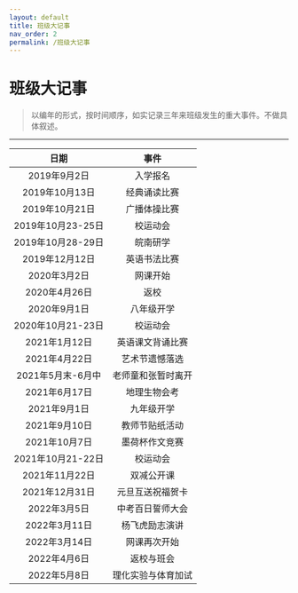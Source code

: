 ```yaml
---
layout: default
title: 班级大记事
nav_order: 2
permalink: /班级大记事
---
```


# 班级大记事

> 以编年的形式，按时间顺序，如实记录三年来班级发生的重大事件。不做具体叙述。

***

|       日期        |        事件        |
| :---------------: | :----------------: |
|   2019年9月2日    |      入学报名      |
|  2019年10月13日   |    经典诵读比赛    |
|  2019年10月21日   |    广播体操比赛    |
| 2019年10月23-25日 |      校运动会      |
| 2019年10月28-29日 |      皖南研学      |
|  2019年12月12日   |    英语书法比赛    |
|   2020年3月2日    |      网课开始      |
|   2020年4月26日   |        返校        |
|   2020年9月1日    |     八年级开学     |
| 2020年10月21-23日 |      校运动会      |
|   2021年1月12日   |  英语课文背诵比赛  |
|   2021年4月22日   |   艺术节遗憾落选   |
| 2021年5月末-6月中 | 老师童和张暂时离开 |
|   2021年6月17日   |    地理生物会考    |
|   2021年9月1日    |     九年级开学     |
|   2021年9月10日   |   教师节贴纸活动   |
|   2021年10月7日   |   墨荷杯作文竞赛   |
| 2021年10月21-22日 |      校运动会      |
|  2021年11月22日   |     双减公开课     |
|  2021年12月31日   |  元旦互送祝福贺卡  |
|   2022年3月5日    |  中考百日誓师大会  |
|   2022年3月11日   |   杨飞虎励志演讲   |
|   2022年3月14日   |    网课再次开始    |
|   2022年4月6日    |     返校与班会     |
|   2022年5月8日    | 理化实验与体育加试 |
